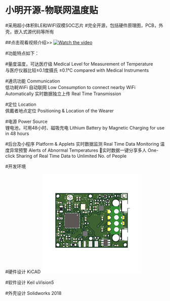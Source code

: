 # 小明开源-物联网温度贴
#采用超小体积BLE和WIFI双模SOC芯片
#完全开源，包括硬件原理图，PCB，外壳，嵌入式源代码等所有

##点击观看视频介绍>>
[![Watch the video](https://i9.ytimg.com/vi/xRjZt0CQz3k/mq2.jpg?sqp=COy_3Y8G&rs=AOn4CLDVmi27AW05GaNaJGtqCj6CXry_cg)](https://youtu.be/xRjZt0CQz3k)

#功能特点如下：

#量度温度，可达医疗级
Medical Level for Measurement of Temperature	
与医疗仪器比较±0.1度摄氏
±0.1℃ compared with Medical Instruments

#通讯功能
Communication	
低功耗WiFi 自动联网
Low Consumption to connect nearby WiFi Automatically
实时数据独立上传
Real Time Transmission

#定位
Location	
佩戴者地点定位
Positioning & Location of the Wearer

#电源
Power Source	
锂电池，可用48小时、磁吸充电
Lithium Battery by Magnetic Charging for use in 48 hours

#后台及小程序
Platform & Applets
实时数据监测
Real Time Data Monitoring
温度异常预警
Alerts of Abnormal Temperatures
实时数据一键分享多人
One-click Sharing of Real Time Data to Unlimited No. of People

#开发环境

#硬件设计
KiCAD
![image](Images/温度贴PCB.png)

#软件设计
Keil uVision5

#外壳设计
Solidworks 2018
